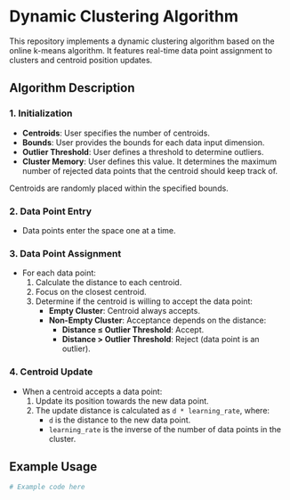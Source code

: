 # Dynamic Clustering Algorithm

This repository implements a dynamic clustering algorithm based on the online k-means algorithm. It features real-time data point assignment to clusters and centroid position updates.

## Algorithm Description

### 1. Initialization

- **Centroids**: User specifies the number of centroids.
- **Bounds**: User provides the bounds for each data input dimension.
- **Outlier Threshold**: User defines a threshold to determine outliers.
- **Cluster Memory**: User defines this value. It determines the maximum number of rejected data points that the centroid should keep track of.

Centroids are randomly placed within the specified bounds.

### 2. Data Point Entry

- Data points enter the space one at a time.

### 3. Data Point Assignment

- For each data point:
  1. Calculate the distance to each centroid.
  2. Focus on the closest centroid.
  3. Determine if the centroid is willing to accept the data point:
     - **Empty Cluster**: Centroid always accepts.
     - **Non-Empty Cluster**: Acceptance depends on the distance:
       - **Distance ≤ Outlier Threshold**: Accept.
       - **Distance > Outlier Threshold**: Reject (data point is an outlier).

### 4. Centroid Update

- When a centroid accepts a data point:
  1. Update its position towards the new data point.
  2. The update distance is calculated as `d * learning_rate`, where:
     - `d` is the distance to the new data point.
     - `learning_rate` is the inverse of the number of data points in the cluster.

## Example Usage

```python
# Example code here

```

